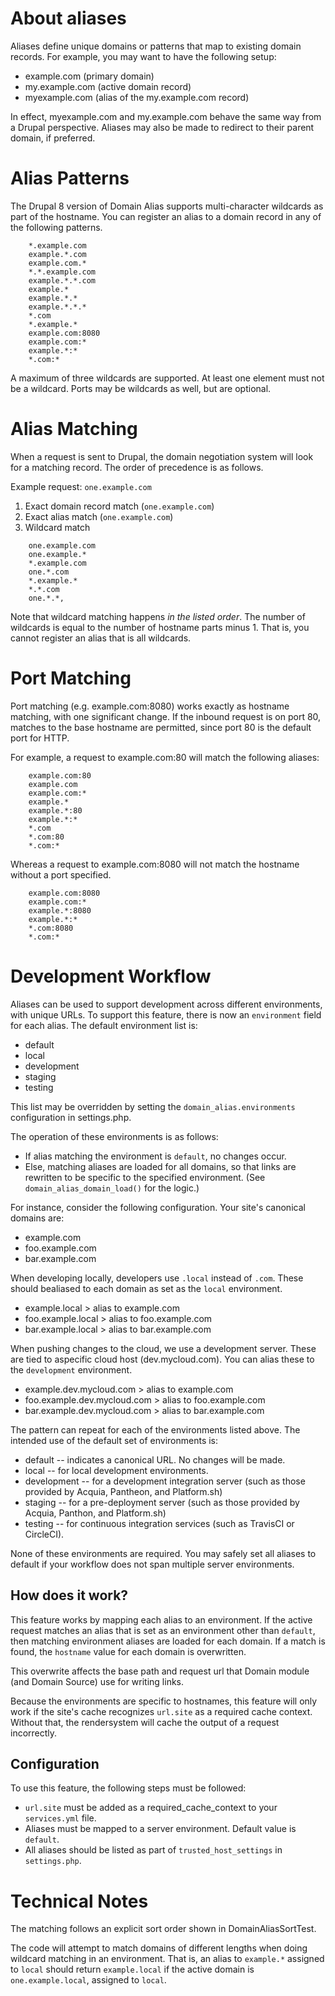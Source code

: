 About aliases
====

Aliases define unique domains or patterns that map to existing domain records.
For example, you may want to have the following setup:

* example.com (primary domain)
* my.example.com (active domain record)
* myexample.com (alias of the my.example.com record)

In effect, myexample.com and my.example.com behave the same way from a Drupal
perspective. Aliases may also be made to redirect to their parent domain, if
preferred.

Alias Patterns
====

The Drupal 8 version of Domain Alias supports multi-character wildcards as part
of the hostname. You can register an alias to a domain record in any of the
following patterns.
```
    *.example.com
    example.*.com
    example.com.*
    *.*.example.com
    example.*.*.com
    example.*
    example.*.*
    example.*.*.*
    *.com
    *.example.*
    example.com:8080
    example.com:*
    example.*:*
    *.com:*
```
A maximum of three wildcards are supported. At least one element must not be a
wildcard. Ports may be wildcards as well, but are optional.

Alias Matching
====

When a request is sent to Drupal, the domain negotiation system will look for a
matching record. The order of precedence is as follows.

Example request: `one.example.com`

1. Exact domain record match (`one.example.com`)
1. Exact alias match (`one.example.com`)
1. Wildcard match
```
    one.example.com
    one.example.*
    *.example.com
    one.*.com
    *.example.*
    *.*.com
    one.*.*,
```
Note that wildcard matching happens _in the listed order_. The number of
wildcards is equal to the number of hostname parts minus 1. 
That is, you cannot register an alias that is all wildcards.

Port Matching
===

Port matching (e.g. example.com:8080) works exactly as hostname matching, with
one significant change. If the inbound request is on port 80, matches to the
base hostname are permitted, since port 80 is the default port for HTTP.

For example, a request to example.com:80 will match the following aliases:
```
    example.com:80
    example.com
    example.com:*
    example.*
    example.*:80
    example.*:*
    *.com
    *.com:80
    *.com:*
```
Whereas a request to example.com:8080 will not match the hostname without a port
specified.
```
    example.com:8080
    example.com:*
    example.*:8080
    example.*:*
    *.com:8080
    *.com:*
```

Development Workflow
====

Aliases can be used to support development across different environments, 
with unique URLs. To support this feature, there is now an `environment` 
field for each alias. The default environment list is:

* default
* local
* development
* staging
* testing

This list may be overridden by setting the `domain_alias.environments` 
configuration in settings.php.

The operation of these environments is as follows:

* If alias matching the environment is `default`, no changes occur.
* Else, matching aliases are loaded for all domains, so that links are 
  rewritten to be specific to the specified environment. 
  (See `domain_alias_domain_load()` for the logic.)

For instance, consider the following configuration. 
Your site's canonical domains are:

* example.com
* foo.example.com
* bar.example.com

When developing locally, developers use `.local` 
instead of `.com`. These should bealiased to each domain 
as set as the `local` environment.

* example.local > alias to example.com
* foo.example.local > alias to foo.example.com
* bar.example.local > alias to bar.example.com

When pushing changes to the cloud, we use a development server. 
These are tied to aspecific cloud host (dev.mycloud.com). 
You can alias these to the `development` environment.

* example.dev.mycloud.com > alias to example.com
* foo.example.dev.mycloud.com > alias to foo.example.com
* bar.example.dev.mycloud.com > alias to bar.example.com

The pattern can repeat for each of the environments listed above. 
The intended use of the default set of environments is:

* default -- indicates a canonical URL. No changes will be made.
* local -- for local development environments.
* development -- for a development integration server 
  (such as those provided by Acquia, Pantheon, and Platform.sh)
* staging -- for a pre-deployment server (such as those provided by 
  Acquia, Panthon, and Platform.sh)
* testing -- for continuous integration services 
  (such as TravisCI or CircleCI).

None of these environments are required. 
You may safely set all aliases to default if your workflow does not 
span multiple server environments.

How does it work?
----

This feature works by mapping each alias to an environment. 
If the active request matches an alias that is set as an environment 
other than `default`, then matching environment aliases are loaded 
for each domain. If a match is found, the `hostname` value for each
domain is overwritten.

This overwrite affects the base path and request url that 
Domain module (and Domain Source) use for writing links.

Because the environments are specific to hostnames, this feature 
will only work if the site's cache recognizes `url.site` as 
a required cache context. Without that, the rendersystem will 
cache the output of a request incorrectly.

Configuration
----

To use this feature, the following steps must be followed:

* `url.site` must be added as a required_cache_context 
  to your `services.yml` file.
* Aliases must be mapped to a server environment. Default value is `default`.
* All aliases should be listed as part of `trusted_host_settings` 
  in `settings.php`.

Technical Notes
====

The matching follows an explicit sort order shown in DomainAliasSortTest.

The code will attempt to match domains of different lengths when doing wildcard
matching in an environment. That is, an alias to `example.*` 
assigned to `local` should
return `example.local` if the active domain is `one.example.local`, 
assigned to `local`.
